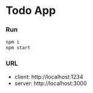 # Todo App 
### Run
```bash
npm i
npm start
```

### URL
- client: http://localhost:1234
- server: http://localhost:3000
